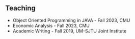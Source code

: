 ## Teaching

<ul style="margin:0 0 5px;">
  <li>Object Oriented Programming in JAVA - Fall 2023, CMU</li>
  <li>Economic Analysis - Fall 2023, CMU</li>
  <li>Academic Writing - Fall 2019, UM-SJTU Joint Institute</li>
</ul>

